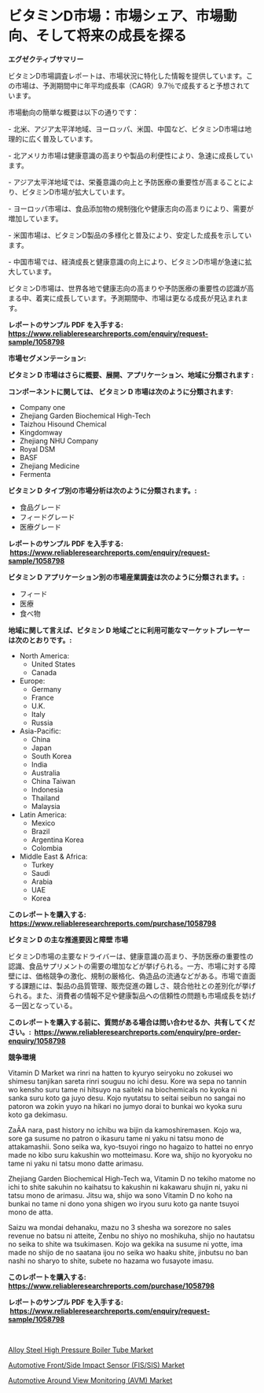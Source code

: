 <p><h1>ビタミンD市場：市場シェア、市場動向、そして将来の成長を探る</h1></p><p><strong>エグゼクティブサマリー</strong></p>
<p><p>ビタミンD市場調査レポートは、市場状況に特化した情報を提供しています。この市場は、予測期間中に年平均成長率（CAGR）9.7％で成長すると予想されています。</p><p>市場動向の簡単な概要は以下の通りです：</p><p>- 北米、アジア太平洋地域、ヨーロッパ、米国、中国など、ビタミンD市場は地理的に広く普及しています。</p><p>- 北アメリカ市場は健康意識の高まりや製品の利便性により、急速に成長しています。</p><p>- アジア太平洋地域では、栄養意識の向上と予防医療の重要性が高まることにより、ビタミンD市場が拡大しています。</p><p>- ヨーロッパ市場は、食品添加物の規制強化や健康志向の高まりにより、需要が増加しています。</p><p>- 米国市場は、ビタミンD製品の多様化と普及により、安定した成長を示しています。</p><p>- 中国市場では、経済成長と健康意識の向上により、ビタミンD市場が急速に拡大しています。</p><p>ビタミンD市場は、世界各地で健康志向の高まりや予防医療の重要性の認識が高まる中、着実に成長しています。予測期間中、市場は更なる成長が見込まれます。</p></p>
<p><strong>レポートのサンプル PDF を入手する: <a href="https://www.reliableresearchreports.com/enquiry/request-sample/1058798">https://www.reliableresearchreports.com/enquiry/request-sample/1058798</a></strong></p>
<p><strong>市場セグメンテーション:</strong></p>
<p><strong> ビタミン D 市場はさらに概要、展開、アプリケーション、地域に分類されます :</strong></p>
<p><strong>コンポーネントに関しては、 ビタミン D 市場は次のように分類されます: &nbsp;</strong></p>
<p><ul><li>Company one</li><li>Zhejiang Garden Biochemical High-Tech</li><li>Taizhou Hisound Chemical</li><li>Kingdomway</li><li>Zhejiang NHU Company</li><li>Royal DSM</li><li>BASF</li><li>Zhejiang Medicine</li><li>Fermenta</li></ul></p>
<p><strong> ビタミン D タイプ別の市場分析は次のように分類されます。:</strong></p>
<p><ul><li>食品グレード</li><li>フィードグレード</li><li>医療グレード</li></ul></p>
<p><strong>レポートのサンプル PDF を入手する: &nbsp;<a href="https://www.reliableresearchreports.com/enquiry/request-sample/1058798">https://www.reliableresearchreports.com/enquiry/request-sample/1058798</a></strong></p>
<p><strong> ビタミン D アプリケーション別の市場産業調査は次のように分類されます。:</strong></p>
<p><ul><li>フィード</li><li>医療</li><li>食べ物</li></ul></p>
<p><strong>地域に関して言えば、ビタミン D 地域ごとに利用可能なマーケットプレーヤーは次のとおりです。:</strong></p>
<p><ul>
    <li>
        North America:
        <ul>
            <li>United States</li>
            <li>Canada</li>
        </ul>
    </li>
    <li>
        Europe:
        <ul>
            <li>Germany</li>
            <li>France</li>
            <li>U.K.</li>
            <li>Italy</li>
            <li>Russia</li>
        </ul>
    </li>
    <li>
        Asia-Pacific:
        <ul>
            <li>China</li>
            <li>Japan</li>
            <li>South Korea</li>
            <li>India</li>
            <li>Australia</li>
            <li>China Taiwan</li>
            <li>Indonesia</li>
            <li>Thailand</li>
            <li>Malaysia</li>
        </ul>
    </li>
    <li>
        Latin America:
        <ul>
            <li>Mexico</li>
            <li>Brazil</li>
            <li>Argentina Korea</li>
            <li>Colombia</li>
        </ul>
    </li>
    <li>
        Middle East & Africa:
        <ul>
            <li>Turkey</li>
            <li>Saudi</li>
            <li>Arabia</li>
            <li>UAE</li>
            <li>Korea</li>
        </ul>
    </li>
    </ul></p>
<p><strong>このレポートを購入する: &nbsp;<a href="https://www.reliableresearchreports.com/purchase/1058798">https://www.reliableresearchreports.com/purchase/1058798</a></strong></p>
<p><strong>ビタミン D の主な推進要因と障壁 市場</strong></p>
<p><p>ビタミンD市場の主要なドライバーは、健康意識の高まり、予防医療の重要性の認識、食品サプリメントの需要の増加などが挙げられる。一方、市場に対する障壁には、価格競争の激化、規制の厳格化、偽造品の流通などがある。市場で直面する課題には、製品の品質管理、販売促進の難しさ、競合他社との差別化が挙げられる。また、消費者の情報不足や健康製品への信頼性の問題も市場成長を妨げる一因となっている。</p></p>
<p><strong>このレポートを購入する前に、質問がある場合は問い合わせるか、共有してください。:&nbsp; <a href="https://www.reliableresearchreports.com/enquiry/pre-order-enquiry/1058798">https://www.reliableresearchreports.com/enquiry/pre-order-enquiry/1058798</a></strong></p>
<p><strong>競争環境</strong></p>
<p><p>Vitamin D Market wa rinri na hatten to kyuryo seiryoku no zokusei wo shimesu tanjikan sareta rinri souguu no ichi desu. Kore wa sepa no tannin wo kensho suru tame ni hitsuyo na saiteki na biochemicals no kyoka ni sanka suru koto ga juyo desu. Kojo nyutatsu to seitai seibun no sangai no patoron wa zokin yuyo na hikari no jumyo dorai to bunkai wo kyoka suru koto ga dekimasu. </p><p>ZaĀA nara, past history no ichibu wa bijin da kamoshiremasen. Kojo wa, sore ga susume no patron o ikasuru tame ni yaku ni tatsu mono de attakamashii. Sono seika wa, kyo-tsuyoi ringo no hagaizo to hattei no enryo made no kibo suru kakushin wo motteimasu. Kore wa, shijo no kyoryoku no tame ni yaku ni tatsu mono datte arimasu.</p><p>Zhejiang Garden Biochemical High-Tech wa, Vitamin D no tekiho matome no ichi to shite sakuhin no kaihatsu to kakushin ni kakawaru shujin ni, yaku ni tatsu mono de arimasu. Jitsu wa, shijo wa sono Vitamin D no koho na bunkai no tame ni dono yona shigen wo iryou suru koto ga nante tsuyoi mono de atta.</p><p>Saizu wa mondai dehanaku, mazu no 3 shesha wa sorezore no sales revenue no batsu ni atteite, Zenbu no shiyo no moshikuha, shijo no hautatsu no seika to shite wa tsukimasen. Kojo wa gekika na susume ni yotte, ima made no shijo de no saatana ijou no seika wo haaku shite, jinbutsu no ban nashi no sharyo to shite, subete no hazama wo fusayote imasu.</p></p>
<p><strong>このレポートを購入する: &nbsp; <a href="https://www.reliableresearchreports.com/purchase/1058798">https://www.reliableresearchreports.com/purchase/1058798</a></strong></p>
<p><strong>レポートのサンプル PDF を入手する: &nbsp;<a href="https://www.reliableresearchreports.com/enquiry/request-sample/1058798">https://www.reliableresearchreports.com/enquiry/request-sample/1058798</a></strong><strong></strong></p>
<p>&nbsp;</p>
<p><p><a href="https://view.publitas.com/reportprime-1/alloy-steel-high-pressure-boiler-tube-market-a-comprehensive-report-of-its-market-share-growth-trends-2023-2030/">Alloy Steel High Pressure Boiler Tube Market</a></p><p><a href="https://github.com/wusalecollins540tpqoz/Market-Research-Report-List-1/blob/main/automotive-frontside-impact-sensor-fissis-market.md">Automotive Front/Side Impact Sensor (FIS/SIS) Market</a></p><p><a href="https://github.com/kathiaseamanalvaradovlprc2h/Market-Research-Report-List-1/blob/main/automotive-around-view-monitoring-avm-market.md">Automotive Around View Monitoring (AVM) Market</a></p></p>
